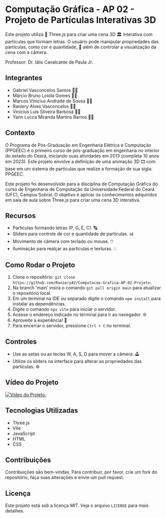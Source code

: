 # Computação Gráfica - AP 02 - Projeto de Partículas Interativas 3D

Este projeto utiliza 🎳 Three.js para criar uma cena 3D 🏛️ interativa com partículas que formam letras. O usuário pode manipular propriedades das partículas, como cor e quantidade, 🔢 além de controlar a visualização da cena com a câmera.

Professor: Dr. Iális Cavalcante de Paula Jr.

## Integrantes

- Gabriel Vasconcelos Santos 👨‍💻
- Márcio Bruno Loiola Gomes 👨‍💻
- Marcos Vinicius Andrade de Sousa 👨‍💻
- Raniery Alves Vasconcelos 👨‍💻
- Vinicius Luis Silveira Barbosa 👨‍💻
- Yann Lucca Miranda Martins Barros 👨‍💻

## Contexto

O Programa de Pós-Graduação em Engenharia Elétrica e Computação (PPGEEC) é o primeiro curso de pós-graduação em engenharia no interior do estado do Ceará, iniciando suas atividades em 2013 (completa 10 anos em 2023). Este projeto envolve a definição de uma animação 3D 🎞️ com base em um sistema de partículas que realize a formação de sua sigla: PPGEEC.

Este projeto foi desenvolvido para a disciplina de Computação Gráfica do curso de Engenharia de Computação da Universidade Federal do Ceará (UFC), Campus Sobral. O objetivo é aplicar os conhecimentos adquiridos em sala de aula sobre Three.js para criar uma cena 3D interativa.

## Recursos

- Partículas formando letras (P, G, E, C). 🔠
- Sliders para controle de cor e quantidade de partículas. 📊
- Movimento de câmera com teclado ou mouse. 🖱️
- Iluminação para realçar as partículas e texturas. 💡

## Como Rodar o Projeto

1. Clone o repositório: `git clone https://github.com/RanieryAV/Computacao-Grafica-AP-02-Projeto`.
2. Na branch 'main' insira o comando `git pull origin main` para atualizar o repositório local.
3. Em um terminal na IDE ou separado digite o comando `npm install` para instalar as dependências.
4. Digite o comando `npx vite` para iniciar o servidor.
5. Acesse o endereço indicado no terminal para ir ao navegador. 🌐
6. Aproveite a experiência! 🤩
7. Para encerrar o servidor, pressione `Ctrl + C` no terminal.

## Controles

- Use as setas ou as teclas W, A, S, D para mover a câmera. 🕹️
- Utilize os sliders na interface para alterar as propriedades das partículas. ⚙️

## Vídeo do Projeto

[![Vídeo do Projeto: ](https://youtu.be/usPt0v-jgAo)](https://youtu.be/usPt0v-jgAo)

## Tecnologias Utilizadas

- Three.js
- Vite
- JavaScript
- HTML
- CSS

## Contribuições

Contribuições são bem-vindas. Para contribuir, por favor, crie um fork do repositório, faça suas alterações e envie um pull request.

## Licença

Este projeto está sob a licença MIT. Veja o arquivo `LICENSE` para mais detalhes.
